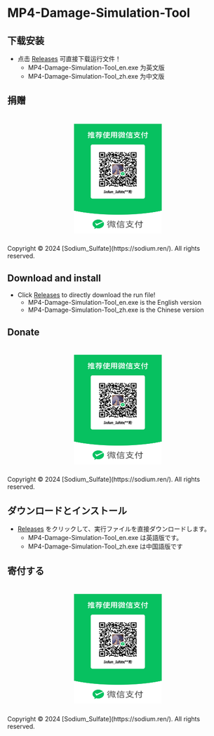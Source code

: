 # MP4-Damage-Simulation-Tool

## 下载安装

- 点击 [Releases](https://github.com/SodiumSulfate/MP4-Damage-Simulation-Tool/releases) 可直接下载运行文件！
  - MP4-Damage-Simulation-Tool_en.exe 为英文版
  - MP4-Damage-Simulation-Tool_zh.exe 为中文版

## 捐赠
<h1 align="center">
  <picture>
    <img src="https://github.com/SodiumSulfate/MP4-Damage-Simulation-Tool/blob/main/wx.png" width="200" height="250">
  </picture>
</h1>
Copyright © 2024 [Sodium_Sulfate](https://sodium.ren/). All rights reserved.

## Download and install

- Click [Releases](https://github.com/SodiumSulfate/MP4-Damage-Simulation-Tool/releases) to directly download the run file!
   - MP4-Damage-Simulation-Tool_en.exe is the English version
   - MP4-Damage-Simulation-Tool_zh.exe is the Chinese version

## Donate
<h1 align="center">
  <picture>
    <img src="https://github.com/SodiumSulfate/MP4-Damage-Simulation-Tool/blob/main/wx.png" width="200" height="250">
  </picture>
</h1>
Copyright © 2024 [Sodium_Sulfate](https://sodium.ren/). All rights reserved.

## ダウンロードとインストール

- [Releases](https://github.com/SodiumSulfate/MP4-Damage-Simulation-Tool/releases) をクリックして、実行ファイルを直接ダウンロードします。
   - MP4-Damage-Simulation-Tool_en.exe は英語版です。
   - MP4-Damage-Simulation-Tool_zh.exe は中国語版です

## 寄付する
<h1 align="center">
  <picture>
    <img src="https://github.com/SodiumSulfate/MP4-Damage-Simulation-Tool/blob/main/wx.png" width="200" height="250">
  </picture>
</h1>
Copyright © 2024 [Sodium_Sulfate](https://sodium.ren/). All rights reserved.
